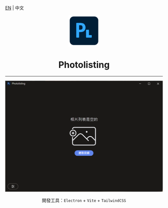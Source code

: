 [EN](./README.md) | 中文

<p align="center">
  <img width="100" src="./icon_256.png" alt="vitawind logo">
  <h1 align="center">Photolisting</h1>
</p>

---

![](./preview/zhTW/home.png)

<p align="center">
開發工具：<code>Electron</code> + <code>Vite</code> + <code>TailwindCSS</code>
</p>
